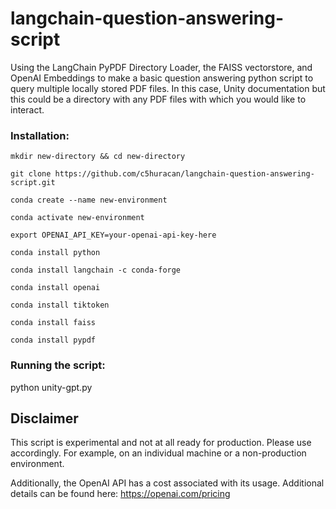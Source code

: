# langchain-question-answering-script

Using the LangChain PyPDF Directory Loader, the FAISS vectorstore, and OpenAI Embeddings to make a basic question answering python script to query multiple locally stored PDF files. In this case, Unity documentation but this could be a directory with any PDF files with which you would like to interact.

### Installation:

```shell
mkdir new-directory && cd new-directory

git clone https://github.com/c5huracan/langchain-question-answering-script.git

conda create --name new-environment

conda activate new-environment

export OPENAI_API_KEY=your-openai-api-key-here

conda install python

conda install langchain -c conda-forge

conda install openai

conda install tiktoken

conda install faiss

conda install pypdf
```

### Running the script:

python unity-gpt.py

## Disclaimer

This script is experimental and not at all ready for production. Please use accordingly. For example, on an individual machine or a non-production environment.

Additionally, the OpenAI API has a cost associated with its usage. Additional details can be found here: https://openai.com/pricing
